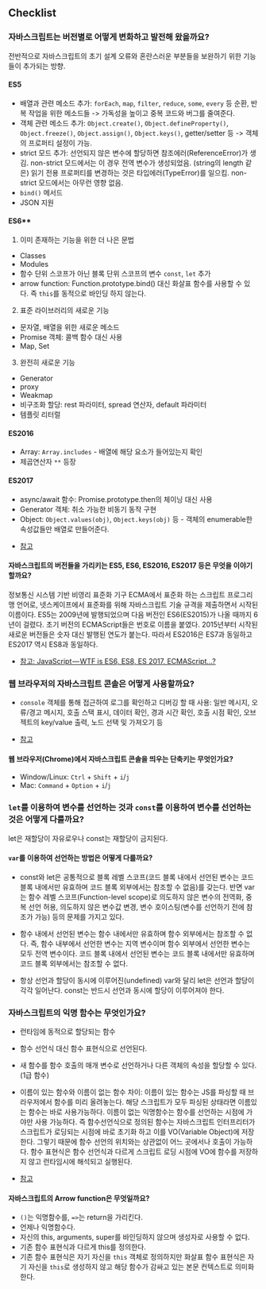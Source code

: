## Checklist

### 자바스크립트는 버전별로 어떻게 변화하고 발전해 왔을까요?

전반적으로 자바스크립트의 초기 설계 오류와 혼란스러운 부분들을 보완하기 위한 기능들이 추가되는 방향.

#### ES5

- 배열과 관련 메소드 추가: `forEach`, `map`, `filter`, `reduce`, `some`, `every` 등 순환, 반복 작업을 위한 메소드들 -> 가독성을 높이고 중복 코드와 버그를 줄여준다.
- 객체 관련 메소드 추가: `Object.create()`, `Object.defineProperty()`, `Object.freeze()`, `Object.assign()`, `Object.keys()`, getter/setter 등 -> 객체의 프로퍼티 설정이 가능.
- strict 모드 추가: 선언되지 않은 변수에 할당하면 참조에러(ReferenceError)가 생김. non-strict 모드에서는 이 경우 전역 변수가 생성되었음. (string의 length 같은) 읽기 전용 프로퍼티를 변경하는 것은 타입에러(TypeError)를 일으킴. non-strict 모드에서는 아무런 영향 없음.
- `bind()` 메서드
- JSON 지원

#### ES6**

1. 이미 존재하는 기능을 위한 더 나은 문법
- Classes
- Modules
- 함수 단위 스코프가 아닌 블록 단위 스코프의 변수 `const`, `let` 추가
- arrow function: Function.prototype.bind() 대신 화살표 함수를 사용할 수 있다. 즉 `this`를 동적으로 바인딩 하지 않는다.

2. 표준 라이브러리의 새로운 기능
- 문자열, 배열을 위한 새로운 메소드
- Promise 객체: 콜백 함수 대신 사용
- Map, Set

3. 완전히 새로운 기능
- Generator
- proxy
- Weakmap
- 비구조화 할당: rest 파라미터, spread 연산자, default 파라미터
- 템플릿 리터럴

#### ES2016

- Array: `Array.includes` - 배열에 해당 요소가 들어있는지 확인
- 제곱연산자 `**` 등장

#### ES2017

- async/await 함수: Promise.prototype.then의 체이닝 대신 사용
- Generator 객체: 취소 가능한 비동기 동작 구현
- Object: `Object.values(obj)`, `Object.keys(obj)` 등 - 객체의 enumerable한 속성값들만 배열로 만들어준다.

* [참고](https://gist.github.com/marocchino/841e2ff62f59f420f9d9)

#### 자바스크립트의 버전들을 가리키는 ES5, ES6, ES2016, ES2017 등은 무엇을 이야기할까요?

정보통신 시스템 기반 비영리 표준화 기구 ECMA에서 표준화 하는 스크립트 프로그리맹 언어로, 넷스케이프에서 표준화를 위해 자바스크립트 기술 규격을 제출하면서 시작된 이름이다.
ES5는 2009년에 발행되었으며 다음 버전인 ES6(ES2015)가 나올 때까지 6년이 걸렸다. 초기 버전의 ECMAScript들은 번호로 이름을 붙였다.
2015년부터 시작된 새로운 버전들은 숫자 대신 발행된 연도가 붙는다. 따라서 ES2016은 ES7과 동일하고 ES2017 역시 ES8과 동일하다.

* [참고: JavaScript — WTF is ES6, ES8, ES 2017, ECMAScript…?](https://codeburst.io/javascript-wtf-is-es6-es8-es-2017-ecmascript-dca859e4821c)

### 웹 브라우저의 자바스크립트 콘솔은 어떻게 사용할까요?

- `console` 객체를 통해 접근하여 로그를 확인하고 디버깅 할 때 사용: 일반 메시지, 오류/경고 메시지, 호출 스택 표시, 데이터 확인, 경과 시간 확인, 호출 시점 확인, 오브젝트의 key/value 출력, 노드 선택 및 가져오기 등

* [참고](https://developers.google.com/web/tools/chrome-devtools/?utm_source=dcc&utm_medium=redirect&utm_campaign=2018Q2)

#### 웹 브라우저(Chrome)에서 자바스크립트 콘솔을 띄우는 단축키는 무엇인가요?

- Window/Linux: `Ctrl` + `Shift` + `i`/`j`
- Mac: `Command` + `Option` + `i`/`j`

### `let`를 이용하여 변수를 선언하는 것과 `const`를 이용하여 변수를 선언하는 것은 어떻게 다를까요?

let은 재할당이 자유로우나 const는 재할당이 금지된다.

#### `var`를 이용하여 선언하는 방법은 어떻게 다를까요?

- const와 let은 공통적으로 블록 레벨 스코프(코드 블록 내에서 선언된 변수는 코드 블록 내에서만 유효하며 코드 블록 외부에서는 참조할 수 없음)를 갖는다. 반면 var는 함수 레벨 스코프(Function-level scope)로 의도하지 않은 변수의 전역화, 중복 선언 허용, 의도하지 않은 변수값 변경, 변수 호이스팅(변수를 선언하기 전에 참조가 가능) 등의 문제를 가지고 있다.

- 함수 내에서 선언된 변수는 함수 내에서만 유효하며 함수 외부에서는 참조할 수 없다. 즉, 함수 내부에서 선언한 변수는 지역 변수이며 함수 외부에서 선언한 변수는 모두 전역 변수이다. 코드 블록 내에서 선언된 변수는 코드 블록 내에서만 유효하며 코드 블록 외부에서는 참조할 수 없다.

- 항상 선언과 할당이 동시에 이루어진(undefined) var와 달리 let은 선언과 할당이 각각 일어난다. const는 반드시 선언과 동시에 할당이 이루어져야 한다.

### 자바스크립트의 익명 함수는 무엇인가요?

- 런타임에 동적으로 할당되는 함수
- 함수 선언식 대신 함수 표현식으로 선언된다.
- 새 함수를 함수 호출의 매개 변수로 선언하거나 다른 객체의 속성을 할당할 수 있다.(1급 함수)

- 이름이 있는 함수와 이름이 없는 함수 차이: 이름이 있는 함수는 JS를 파싱할 때 브라우저에서 함수를 미리 올려놓는다. 해당 스크립트가 모두 파싱된 상태라면 이름있는 함수는 바로 사용가능하다. 이름이 없는 익명함수는 함수를 선언하는 시점에 가야만 사용 가능하다. 즉 함수선언식으로 정의된 함수는 자바스크립트 인터프리터가 스크립트가 로딩되는 시점에 바로 초기화 하고 이를 VO(Variable Object)에 저장한다. 그렇기 때문에 함수 선언의 위치와는 상관없이 어느 곳에서나 호출이 가능하다. 함수 표현식은 함수 선언식과 다르게 스크립트 로딩 시점에 VO에 함수를 저장하지 않고 런타임시에 해석되고 실행된다.

* [참고](http://helephant.com/2008/08/23/javascript-anonymous-functions/)

#### 자바스크립트의 Arrow function은 무엇일까요?

- `()`는 익명함수를, `=>`는 return을 가리킨다.
- 언제나 익명함수다.
- 자신의 this, arguments, super를 바인딩하지 않으며 생성자로 사용할 수 없다.
- 기존 함수 표현식과 다르게 this를 정의한다. 
- 기존 함수 표현식은 자기 자신을 `this` 객체로 정의하지만 화살표 함수 표현식은 자기 자신을 `this`로 생성하지 않고 해당 함수가 감싸고 있는 본문 컨텍스트로 의미화 한다.